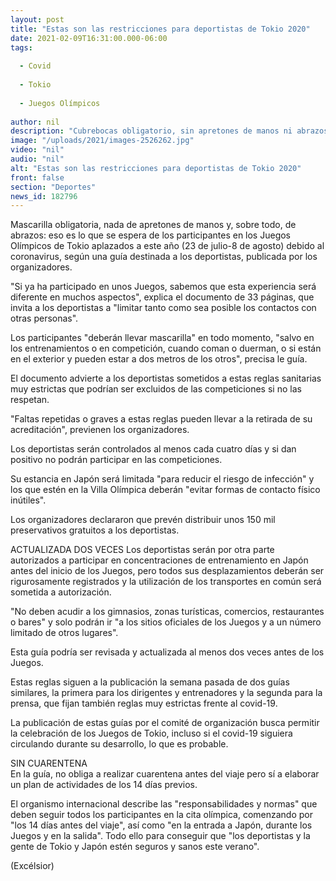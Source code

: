 ```yaml
---
layout: post
title: "Estas son las restricciones para deportistas de Tokio 2020"
date: 2021-02-09T16:31:00.000-06:00
tags:
  
  - Covid
  
  - Tokio
  
  - Juegos Olímpicos
  
author: nil
description: "Cubrebocas obligatorio, sin apretones de manos ni abrazos, no deben acudir a gimnasios, zonas turísticas, comercios, restaurantes, bares…"
image: "/uploads/2021/images-2526262.jpg"
video: "nil"
audio: "nil"
alt: "Estas son las restricciones para deportistas de Tokio 2020"
front: false
section: "Deportes"
news_id: 182796
---
```


Mascarilla obligatoria, nada de apretones de manos y, sobre todo, de abrazos: eso es lo que se espera de los participantes en los Juegos Olímpicos de Tokio aplazados a este año (23 de julio-8 de agosto) debido al coronavirus, según una guía destinada a los deportistas, publicada por los organizadores.

"Si ya ha participado en unos Juegos, sabemos que esta experiencia será diferente en muchos aspectos", explica el documento de 33 páginas, que invita a los deportistas a "limitar tanto como sea posible los contactos con otras personas".

Los participantes "deberán llevar mascarilla" en todo momento, "salvo en los entrenamientos o en competición, cuando coman o duerman, o si están en el exterior y pueden estar a dos metros de los otros", precisa le guía.

El documento advierte a los deportistas sometidos a estas reglas sanitarias muy estrictas que podrían ser excluidos de las competiciones si no las respetan.

"Faltas repetidas o graves a estas reglas pueden llevar a la retirada de su acreditación", previenen los organizadores.

Los deportistas serán controlados al menos cada cuatro días y si dan positivo no podrán participar en las competiciones.

Su estancia en Japón será limitada "para reducir el riesgo de infección" y los que estén en la Villa Olímpica deberán "evitar formas de contacto físico inútiles". 

Los organizadores declararon que prevén distribuir unos 150 mil preservativos gratuitos a los deportistas. 

ACTUALIZADA DOS VECES
Los deportistas serán por otra parte autorizados a participar en concentraciones de entrenamiento en Japón antes del inicio de los Juegos, pero todos sus desplazamientos deberán ser rigurosamente registrados y la utilización de los transportes en común será sometida a autorización. 

"No deben acudir a los gimnasios, zonas turísticas, comercios, restaurantes o bares" y solo podrán ir "a los sitios oficiales de los Juegos y a un número limitado de otros lugares".

Esta guía podría ser revisada y actualizada al menos dos veces antes de los Juegos.

Estas reglas siguen a la publicación la semana pasada de dos guías similares, la primera para los dirigentes y entrenadores y la segunda para la prensa, que fijan también reglas muy estrictas frente al covid-19. 

La publicación de estas guías por el comité de organización busca permitir la celebración de los Juegos de Tokio, incluso si el covid-19 siguiera circulando durante su desarrollo, lo que es probable.

SIN CUARENTENA  
En la guía, no obliga a realizar cuarentena antes del viaje pero sí a elaborar un plan de actividades de los 14 días previos.

El organismo internacional describe las "responsabilidades y normas" que deben seguir todos los participantes en la cita olímpica, comenzando por "los 14 días antes del viaje", así como "en la entrada a Japón, durante los Juegos y en la salida". Todo ello para conseguir que "los deportistas y la gente de Tokio y Japón estén seguros y sanos este verano".

(Excélsior)